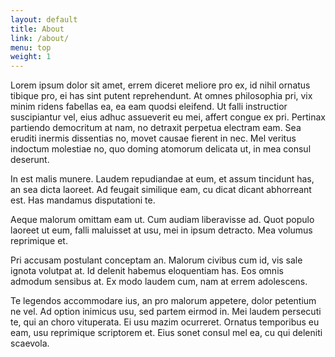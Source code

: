 ```yaml
---
layout: default
title: About
link: /about/
menu: top
weight: 1
---
```


Lorem ipsum dolor sit amet, errem diceret meliore pro ex, id nihil ornatus tibique pro, ei has sint putent reprehendunt. At omnes philosophia pri, vix minim ridens fabellas ea, ea eam quodsi eleifend. Ut falli instructior suscipiantur vel, eius adhuc assueverit eu mei, affert congue ex pri. Pertinax partiendo democritum at nam, no detraxit perpetua electram eam. Sea eruditi inermis dissentias no, movet causae fierent in nec. Mel veritus indoctum molestiae no, quo doming atomorum delicata ut, in mea consul deserunt.

In est malis munere. Laudem repudiandae at eum, et assum tincidunt has, an sea dicta laoreet. Ad feugait similique eam, cu dicat dicant abhorreant est. Has mandamus disputationi te.

Aeque malorum omittam eam ut. Cum audiam liberavisse ad. Quot populo laoreet ut eum, falli maluisset at usu, mei in ipsum detracto. Mea volumus reprimique et.

Pri accusam postulant conceptam an. Malorum civibus cum id, vis sale ignota volutpat at. Id delenit habemus eloquentiam has. Eos omnis admodum sensibus at. Ex modo laudem cum, nam at errem adolescens.

Te legendos accommodare ius, an pro malorum appetere, dolor petentium ne vel. Ad option inimicus usu, sed partem eirmod in. Mei laudem persecuti te, qui an choro vituperata. Ei usu mazim ocurreret. Ornatus temporibus eu eam, usu reprimique scriptorem et. Eius sonet consul mel ea, cu qui deleniti scaevola.